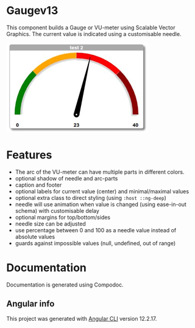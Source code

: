 # Gaugev13
This component builds a Gauge or VU-meter using Scalable Vector Graphics. The current value is indicated
using a customisable needle.

![screenshot](docs/diagrams/screenshot-01.jpg)

# Features
* The arc of the VU-meter can have multiple parts in different colors.
* optional shadow of needle and arc-parts
* caption and footer
* optional labels for current value (center) and minimal/maximal values
* optional extra class to direct styling (using `:host ::ng-deep`)
* needle will use animation when value is changed (using ease-in-out schema) with customisable delay
* optional margins for top/bottom/sides
* needle size can be adjusted
* use percentage between 0 and 100 as a needle value instead of absolute values
* guards against impossible values (null, undefined, out of range)

# Documentation
Documentation is generated using Compodoc. 

## Angular info
This project was generated with [Angular CLI](https://github.com/angular/angular-cli) version 12.2.17.
